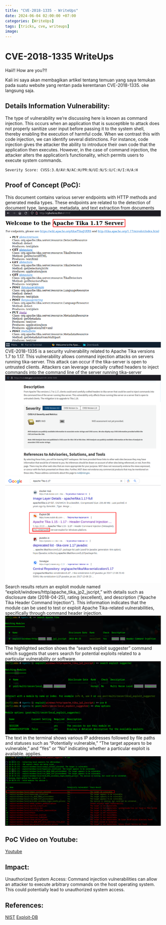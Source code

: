 ```yaml
---
title: "CVE-2018-1335 - WriteUps"
date: 2024-06-04 02:00:00 +07:00
categories: [WriteUps]
tags: [tricks, cve, writeups]
image: 
---
```


# CVE-2018-1335 WriteUps

Haii!! How are you?!!

Kali ini saya akan membagikan artikel tentang temuan yang saya temukan pada suatu website yang rentan pada kerentanan CVE-2018-1335. oke langsung saja. 

## Details Information Vulnerability:

The type of vulnerability we’re discussing here is known as command injection. This occurs when an application that is susceptible to attack does not properly sanitize user input before passing it to the system shell, thereby enabling the execution of harmful code. When we contrast this with code injection, we can identify several distinctions. For instance, code injection gives the attacker the ability to introduce their own code that the application then executes. However, in the case of command injection, the attacker alters the application’s functionality, which permits users to execute system commands.

```
Severity Score: CVSS:3.0/AV:N/AC:H/PR:N/UI:N/S:U/C:H/I:H/A:H
```

## Proof of Concept (PoC): 

This document contains various server endpoints with HTTP methods and generated media types. These endpoints are related to the detection of document type, language, metadata, and text extraction from documents
![image](/assets/img/posts/CVE-2018-1335/1.png)
CVE-2018-1335 is a security vulnerability related to Apache Tika versions 1.7 to 1.17. This vulnerability allows command injection attacks on servers running tika-server. This attack can occur if the tika-server is open to untrusted clients. Attackers can leverage specially crafted headers to inject commands into the command line of the server running tika-server
![image](/assets/img/posts/CVE-2018-1335/3.png)
![image](/assets/img/posts/CVE-2018-1335/2.png)
Search results return an exploit module named “exploit/windows/http/apache_tika_jp2_jscript,” with details such as disclosure date (2018-04-25), rating (excellent), and description (“Apache Tika Header Command Injection”). This information indicates that the module can be used to test or exploit Apache Tika-related vulnerabilities, specifically through command header injection.
![image](/assets/img/posts/CVE-2018-1335/4.png)
The highlighted section shows the “search exploit suggester” command which suggests that users search for potential exploits related to a particular vulnerability or software.
![image](/assets/img/posts/CVE-2018-1335/5.png)
The text in the terminal shows various IP addresses followed by file paths and statuses such as “Potentially vulnerable,” “The target appears to be vulnerable,” and “Yes” or “No” indicating whether a particular exploit is available. applies.
![image](/assets/img/posts/CVE-2018-1335/6.png)

## PoC Video on Youtube:

[Youtube]()

## Impact:
Unauthorized System Access: Command injection vulnerabilities can allow an attacker to execute arbitrary commands on the host operating system. This could potentially lead to unauthorized system access.

## References:
[NIST](https://nvd.nist.gov/vuln/detail/CVE-2018-1335)
[Exploit-DB](https://www.exploit-db.com/exploits/47208)
